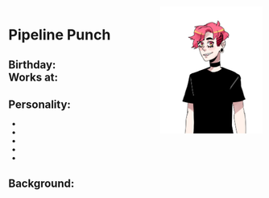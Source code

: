 <img src= "https://github.com/Pixelmation/Monster_Chan/blob/master/Images/maxx.png" width = 40% height = 40% align = "right">

<h1>
  Pipeline Punch
</h1>

<h2>
  Birthday: <br>
  Works at: 
</h2>

<h2>
  Personality:
</h2>

<ul>
  <li></li>
  <li></li>
  <li></li>
  <li></li>
  <li></li>
</ul>

<h2>
  Background:
</h2>

<p>
  
</p>

<p>
  
</p>
